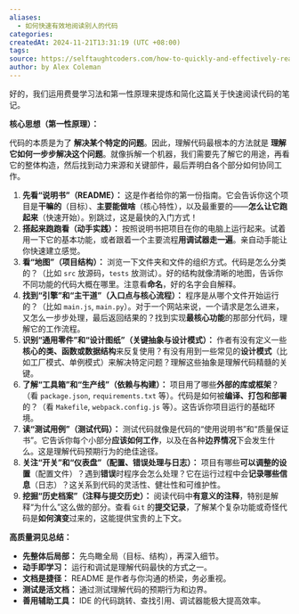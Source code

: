 ```yaml
---
aliases:
  - 如何快速有效地阅读别人的代码
categories: 
createdAt: 2024-11-21T13:31:19 (UTC +08:00)
tags: 
source: https://selftaughtcoders.com/how-to-quickly-and-effectively-read-other-peoples-code/
author: by Alex Coleman
---
```

好的，我们运用费曼学习法和第一性原理来提炼和简化这篇关于快速阅读代码的笔记。

**核心思想（第一性原理）：**

代码的本质是为了 **解决某个特定的问题**。因此，理解代码最根本的方法就是 **理解它如何一步步解决这个问题**。就像拆解一个机器，我们需要先了解它的用途，再看它的整体构造，然后找到动力来源和关键部件，最后弄明白各个部分如何协同工作。


1.  **先看“说明书”（README）：** 这是作者给你的第一份指南。它会告诉你这个项目是**干嘛的**（目标）、**主要能做啥**（核心特性），以及最重要的——**怎么让它跑起来**（快速开始）。别跳过，这是最快的入门方式！
2.  **搭起来跑跑看（动手实践）：** 按照说明书把项目在你的电脑上运行起来。试着用一下它的基本功能，或者跟着一个主要流程**用调试器走一遍**。亲自动手能让你快速建立感觉。
3.  **看“地图”（项目结构）：** 浏览一下文件夹和文件的组织方式。代码是怎么分类的？（比如 `src` 放源码，`tests` 放测试）。好的结构就像清晰的地图，告诉你不同功能的代码大概在哪里。注意看**命名**，好的名字会自解释。
4.  **找到“引擎”和“主干道”（入口点与核心流程）：** 程序是从哪个文件开始运行的？（比如 `main.js`, `main.py`）。对于一个网站来说，一个请求是怎么进来，又怎么一步步处理，最后返回结果的？找到实现**最核心功能**的那部分代码，理解它的工作流程。
5.  **识别“通用零件”和“设计图纸”（关键抽象与设计模式）：** 作者有没有定义一些**核心的类、函数或数据结构**来反复使用？有没有用到一些常见的**设计模式**（比如工厂模式、单例模式）来解决特定问题？理解这些抽象是理解代码精髓的关键。
6.  **了解“工具箱”和“生产线”（依赖与构建）：** 项目用了哪些**外部的库或框架**？（看 `package.json`, `requirements.txt` 等）。代码是如何被**编译、打包和部署**的？（看 `Makefile`, `webpack.config.js` 等）。这告诉你项目运行的基础环境。
7.  **读“测试用例”（测试代码）：** 测试代码就像是代码的“使用说明书”和“质量保证书”。它告诉你每个小部分**应该如何工作**，以及在各种**边界情况**下会发生什么。这是理解代码预期行为的绝佳途径。
8.  **关注“开关”和“仪表盘”（配置、错误处理与日志）：** 项目有哪些**可以调整的设置**（配置文件）？遇到**错误**时程序会怎么处理？它在运行过程中会**记录哪些信息**（日志）？这关系到代码的灵活性、健壮性和可维护性。
9.  **挖掘“历史档案”（注释与提交历史）：** 阅读代码中**有意义的注释**，特别是解释“为什么”这么做的部分。查看 `Git` 的**提交记录**，了解某个复杂功能或奇怪代码是**如何演变**过来的，这能提供宝贵的上下文。

**高质量洞见总结：**

*   **先整体后局部：** 先鸟瞰全局（目标、结构），再深入细节。
*   **动手即学习：** 运行和调试是理解代码最快的方式之一。
*   **文档是捷径：** README 是作者与你沟通的桥梁，务必重视。
*   **测试是活文档：** 通过测试理解代码的预期行为和边界。
*   **善用辅助工具：** IDE 的代码跳转、查找引用、调试器能极大提高效率。

